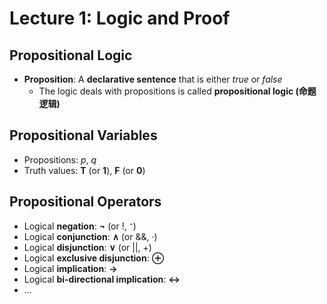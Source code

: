 # Lecture 1: Logic and Proof

## Propositional Logic

- **Proposition**: A **declarative sentence** that is either _true_ or _false_
  - The logic deals with propositions is called **propositional logic (命题逻辑)**

## Propositional Variables

- Propositions: _p_, _q_
- Truth values: **T** (or **1**), **F** (or **0**)

## Propositional Operators

- Logical **negation**: **¬** (or !, ⁻)
- Logical **conjunction**: **∧** (or &&, ·)
- Logical **disjunction**: **∨** (or ||, +)
- Logical **exclusive disjunction**: **⊕**
- Logical **implication**: **→**
- Logical **bi-directional implication**: **↔**
- ...
